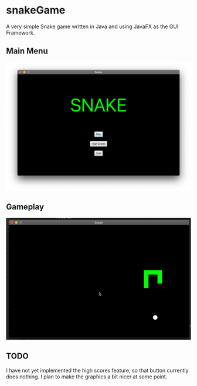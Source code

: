 # snakeGame
A very simple Snake game written in Java and using JavaFX as the GUI Framework.

## Main Menu
![Menu Screenshot](/screenshots/menu-screenshot.png)

## Gameplay
![Gameplay Clip](/screenshots/gameplay-clip.gif)

## TODO
I have not yet implemented the high scores feature, so that button currently does nothing.
I plan to make the graphics a bit nicer at some point.
